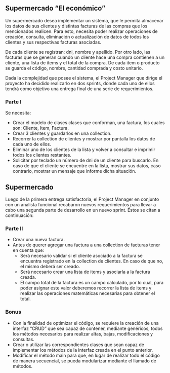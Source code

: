 ## Supermercado “El económico”

Un supermercado desea implementar un sistema, que le permita almacenar los datos de sus clientes y distintas facturas de las compras que los mencionados realicen. Para esto,  necesita poder realizar operaciones de creación, consulta, eliminación o actualización de datos de  todos los clientes y sus respectivas facturas asociadas.

De cada cliente se registran: dni, nombre y apellido. Por otro lado, las facturas que se generan cuando un cliente hace una compra contienen a un cliente, una lista de ítems y el total de la compra. De cada item o producto se guarda el código, nombre, cantidad comprada y costo unitario.

Dada la complejidad que posee el sistema, el Project Manager que dirige el proyecto ha decidido realizarlo en dos sprints, donde cada uno de ellos tendrá como objetivo una entrega final de una serie de requerimientos.

### Parte I

Se necesita:

- Crear el modelo de clases clases que conforman, una factura, los cuales son: Cliente, Item, Factura.
- Crear 3 clientes y guardarlos en una collection.
- Recorrer la collection de clientes y mostrar por pantalla los datos de cada uno de ellos.
- Eliminar uno de los clientes de la lista y volver a consultar e imprimir todos los clientes restantes.
- Solicitar por teclado un número de dni de un cliente para buscarlo. En caso de que el cliente se encuentre en la lista, mostrar sus datos, caso contrario, mostrar un mensaje que informe dicha situación.



## Supermercado
Luego de la primera entrega satisfactoria, el Project Manager en conjunto con un analista funcional recabaron nuevos requerimientos para llevar a cabo una segunda parte de desarrollo en un nuevo sprint. Éstos se citan a continuación:


### Parte II

- Crear una nueva factura.
- Antes de querer agregar una factura a una collection de facturas tener en cuenta que:
  - Será necesario validar si el cliente asociado a la factura se encuentra registrado en la collection de clientes. En caso de que no, el mismo deberá ser creado.
  - Será necesario crear una lista de items y asociarla a la factura creada.
  - El campo total de la factura es un campo calculado, por lo cual, para poder asignar este valor deberemos recorrer la lista de items y realizar las operaciones matemáticas necesarias para obtener el total.

### Bonus

- Con la finalidad de optimizar el código, se requiere la creación de una interfaz “CRUD” que sea capaz de contener, mediante genéricos, todos los métodos necesarios para realizar altas, bajas, modificaciones y consultas.
- Crear o utilizar las correspondientes clases que sean capaz de implementar los métodos de la interfaz creada en el punto anterior.
- Modificar el método main para que, en lugar de realizar todo el código de manera secuencial, se pueda modularizar mediante el llamado de métodos.
